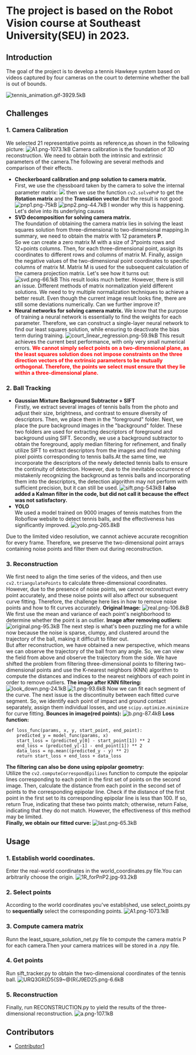 ﻿# The project is based on the Robot Vision course at **Southeast University(SEU)** in 2023. #

## **Introduction**
The goal of the project is to develop a tennis Hawkeye system based on videos captured by four cameras on the court to determine whether the ball is out of bounds.

![tennis_animation.gif-3929.5kB][1]
## **Challenges**
### 1. **Camera Calibration**  
We selected 21 representative points as reference,as shown in the following picture:
![A1.png-1073.1kB][2]
Camera calibration is the foundation of 3D reconstruction. We need to obtain both the intrinsic and extrinsic parameters of the camera.The following are several methods and comparison of their effects.  

- **Checkerboard calibration and pnp solution to camera matrix.**  
First, we use the chessboard taken by the camera to solve the internal parameter matrix:
![](https://static.zybuluo.com/zgh456/scry2y8yfft3eihmwuqef5te/in.png)
then we use the function `cv2.solvePnP` to get the **Rotation matrix** and the **Translation vector**.But the result is not good:
![pnp1.png-75kB][3]
![pnp2.png-44.7kB][4]
I wonder why this is happening. Let's delve into its underlying causes
- **SVD decomposition for solving camera matrix.**  
The foundation of obtaining the camera matrix lies in solving the least squares solution from three-dimensional to two-dimensional mapping.In summary, we need to obtain the matrix with 12 parameters **P**.  
So we can create a zero matrix M with a size of 3*points rows and 12+points columns. Then, for each three-dimensional point, assign its coordinates to different rows and columns of matrix M. Finally, assign the negative values of the two-dimensional point coordinates to specific columns of matrix M. Matrix M is used for the subsequent calculation of the camera projection matrix.
Let's see how it turns out:
![svd.png-66.1kB][5]
This result looks much better. However, there is still an issue. Different methods of matrix normalization yield different solutions. We need to try multiple normalization techniques to achieve a better result. Even though the current image result looks fine, there are still some deviations numerically. Can we further improve it?
- **Neural networks for solving camera matrix.** 
We know that the purpose of training a neural network is essentially to find the weights for each parameter. Therefore, we can construct a single-layer neural network to find our least squares solution, while ensuring to deactivate the bias term during training.
![court_linear_regression.png-59.9kB][6]
This result achieves the current best performance, with only very small numerical errors.
<span style="color:red">**We cannot simply select points on a two-dimensional plane, as the least squares solution does not impose constraints on the three direction vectors of the extrinsic parameters to be mutually orthogonal. Therefore, the points we select must ensure that they lie within a three-dimensional plane.**</span>

### 2. **Ball Tracking**  
- **Gaussian Mixture Background Subtractor + SIFT**  
Firstly, we extract several images of tennis balls from the photo and adjust their size, brightness, and contrast to ensure diversity of descriptors. Then, we place them in the "foreground" folder. Next, we place the pure background images in the "background" folder. These two folders are used for extracting descriptors of foreground and background using SIFT.
Secondly, we use a background subtractor to obtain the foreground, apply median filtering for refinement, and finally utilize SIFT to extract descriptors from the images and find matching pixel points corresponding to tennis balls.At the same time, we incorporate the descriptors of the newly detected tennis balls to ensure the continuity of detection.
However, due to the inevitable occurrence of mistakenly recognizing the background as tennis balls and incorporating them into the descriptors, the detection algorithm may not perform with sufficient precision, but it can still be used.
![sift.png-543kB][7]
**I also added a Kalman filter in the code, but did not call it because the effect was not satisfactory.**
- **YOLO**  
We used a model trained on 9000 images of tennis matches from the Roboflow website to detect tennis balls, and the effectiveness has significantly improved.
![yolo.png-265.8kB][8]

Due to the limited video resolution, we cannot achieve accurate recognition for every frame. Therefore, we preserve the two-dimensional point arrays containing noise points and filter them out during reconstruction.
### 3. **Reconstruction**  
We first need to align the time series of the videos, and then use `cv2.triangulatePoints` to calculate three-dimensional coordinates. However, due to the presence of noise points, we cannot reconstruct every point accurately, and these noise points will also affect our subsequent curve fitting. Therefore, the challenge here lies in how to remove noise points and how to fit curves accurately.
**Original Image:**
![real.png-106.8kB][9]
We first use the mean and variance of each point's neighborhood to determine whether the point is an outlier.
**Image after removing outliers:**
![original.png-95.3kB][10]
The next step is what's been puzzling me for a while now because the noise is sparse, clumpy, and clustered around the trajectory of the ball, making it difficult to filter out.  
But after reconstruction, we have obtained a new perspective, which means we can observe the trajectory of the ball from any angle. So, we can view the field from above and observe the trajectory from the side. We have shifted the problem from filtering three-dimensional points to filtering two-dimensional points and use the K-nearest neighbors (KNN) algorithm to compute the distances and indices to the nearest neighbors of each point in order to remove outliers.
**The image after KNN filtering:**
![look_down.png-24.1kB][11]
![1.png-93.6kB][12]
Now we can fit each segment of the curve.
The next issue is the discontinuity between each fitted curve segment. So, we identify each point of impact and ground contact separately, assign them individual losses, and use `scipy.optimize.minimize` for curve fitting.
**Bounces in image(red points):**
![b.png-87.4kB][13]
**Loss function:**
```
def loss_func(params, x, y, start_point, end_point):
    predicted_y = model_func(params, x)
    start_loss = (predicted_y[0] - start_point[1]) ** 2
    end_loss = (predicted_y[-1] - end_point[1]) ** 2
    data_loss = np.mean((predicted_y - y) ** 2)
    return start_loss + end_loss + data_loss
```

**The filtering can also be done using epipolar geometry:**  
Utilize the `cv2.computeCorrespondEpilines` function to compute the epipolar lines corresponding to each point in the first set of points on the second image. Then, calculate the distance from each point in the second set of points to the corresponding epipolar line. Check if the distance of the first point in the first set to its corresponding epipolar line is less than 100. If so, return True, indicating that these two points match; otherwise, return False, indicating that they do not match. However, the effectiveness of this method may be limited.  
**Finally, we obtain our fitted curve:**
![last.png-65.3kB][14]
## **Usage**  
### 1. **Establish world coordinates.**  
Enter the real-world coordinates in the world_coordinates.py file.You can arbitrarily choose the origin.
![1R_forPnP2.jpg-93.2kB][15]
### 2. **Select points**  
According to the world coordinates you've established, use select_points.py to **sequentially** select the corresponding points.
![A1.png-1073.1kB][16]
### 3. **Compute camera matrix**  
Runn the least_square_solution_net.py file to compute the camera matrix P for each camera.Then your camera matrices will be stored in a .npy file.
### 4. **Get points**  
Run sift_tracker.py to obtain the two-dimensional coordinates of the tennis ball.
![URQ3GR{D5{S9~@(R{J9ED25.png-6.6kB][17]
### 5. **Reconstruction**  
Finally, run RECONSTRUCTION.py to yield the results of the three-dimensional reconstruction.
![a.png-107.1kB][18]
## Contributors
- [Contributor1](https://github.com/GehaoZhang6)




  [1]: https://static.zybuluo.com/zgh456/ngxwl40fw0jd8yeetd1r6jad/tennis_animation.gif
  [2]: https://static.zybuluo.com/zgh456/erortd875za5k897rk1zbz0p/A1.png
  [3]: https://static.zybuluo.com/zgh456/6r7qsk436edztlsasj7h0yw5/pnp1.png
  [4]: https://static.zybuluo.com/zgh456/6krgfwfeopr9s4bfd45jimqr/pnp2.png
  [5]: https://static.zybuluo.com/zgh456/kxrs5mngao6uadr6ciy6s7xr/svd.png
  [6]: https://static.zybuluo.com/zgh456/dvsn8tz96bncpui5vnvhwmj7/court_linear_regression.png
  [7]: https://static.zybuluo.com/zgh456/z8b08celo9nywtwavhql925f/sift.png
  [8]: https://static.zybuluo.com/zgh456/8wv197p364zu1all4lvo9t9m/yolo.png
  [9]: https://static.zybuluo.com/zgh456/0tlyf1qmzsgm0070flbeq04k/real.png
  [10]: https://static.zybuluo.com/zgh456/rotws4uarou8vh2in8onljf2/original.png
  [11]: https://static.zybuluo.com/zgh456/2qz947x4hleeyovujsdyvlhu/look_down.png
  [12]: https://static.zybuluo.com/zgh456/36wdv50ga95aq2eeqmszopnc/1.png
  [13]: https://static.zybuluo.com/zgh456/2zgu3d1hebt3dyhhgktfnel9/b.png
  [14]: https://static.zybuluo.com/zgh456/rwocinuo08be6rfa63kr72tp/last.png
  [15]: https://static.zybuluo.com/zgh456/1253kyyw0q78cr6h0vek75bd/1R_forPnP2.jpg
  [16]: https://static.zybuluo.com/zgh456/mbbnpiesfw5joa4l7ke2tkpv/A1.png
  [17]: https://static.zybuluo.com/zgh456/a2c9gv39hdi0e975tby7luxc/URQ3GR%7BD5%7BS9~@%28R%7BJ9ED25.png
  [18]: https://static.zybuluo.com/zgh456/xi61haget7becfre110kvj4k/a.png

